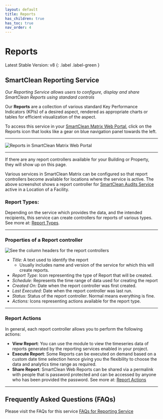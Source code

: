 ```yaml
---
layout: default
title: Reports
has_children: true
has_toc: true
nav_order: 4
---
```


# Reports
Latest Stable Version:
v8
{: .label .label-green }

## SmartClean Reporting Service
*Our Reporting Service allows users to configure, display and share SmartClean Reports using standard controls*

Our **Reports** are a collection of various standard Key Performance Indicators (KPIs) of a desired aspect,
rendered as appropriate charts or tables for efficient visualization of the aspect.

To access this service in your [SmartClean Matrix Web Portal](https://www.smartclean.io/matrix/sso),
click on the Reports icon that looks like a gear on blue navigation panel towards the left.

---

![Reports in SmartClean Matrix Web Portal](https://www.smartclean.io/matrix/images/reportsHome.png)

---

If there are any report controllers available for your Building or Property, they will show up on this page.

Various services in SmartClean Matrix can be configured so that report controllers become available for locations where
the service is active. The above screenshot shows a report controller for [SmartClean Audits Service](/audits.html) 
active in a Location of a Facility.

### Report Types:
Depending on the service which provides the data, and the intended recipients, this service can create controllers
for reports of various types.
See more at: [Report Types](/reportTypes.html).

---

### Properties of a Report controller
![See the column headers for the report controllers](https://www.smartclean.io/matrix/images/reportColumnMeanings.png)
- *Title:* A text used to identify the report
  - Usually includes name and version of the service for which this will create reports.
- *Report Type:* Icon representing the type of Report that will be created.
- *Schedule:* Represents the time range of data used for creating the report   
- *Created On:* Date when the report controller was first created.
- *Last Executed:* Date when the report controller was last run.
- *Status:* Status of the report controller. Normal means everything is fine.
- *Actions:* Icons representing actions available for the report type.

---

### Report Actions
In general, each report controller allows you to perform the following actions:
- **View Report**: You can use the module to view the timeseries data of reports generated by the reporting services enabled in your project.
- **Execute Report**: Some Reports can be executed on demand based on a custom date time selection hence giving you the flexibility to choose the data and analytics time range as required.
- **Share Report**: SmartClean Web Reports can be shared via a permalink with people that is password protected and can be accessed by anyone who has been provided the password.
See more at: [Report Actions](/reports_actions.html)

---

## Frequently Asked Questions (FAQs)
Please visit the FAQs for this service [FAQs for Reporting Service](/reports_faqs.html)